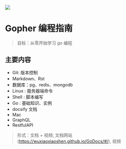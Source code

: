 



![](http://ww1.sinaimg.cn/large/741fdb86gy1fvpnhh73wsj21hc0u0dge.jpg)



# Gopher 编程指南

> 目标：从零开始学习 go 编程



## 主要内容

- Git: 版本控制
- Markdown、Rst
- 数据库：pg、redis、mongodb
- Linux : 服务器端命令
- Shell : 脚本编写
- Go : 基础知识、实例
- docsify 文档
- Mac 
- GraphQL
- RestfulAPI



> 形式：文档 + 视频; 文档网站(https://wuxiaoxiaoshen.github.io/GoDocs/#/), 视频


